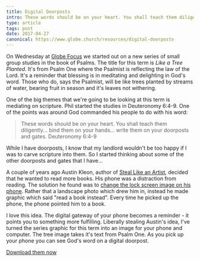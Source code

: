 ```yaml
---
title: Digital Doorposts
intro: These words should be on your heart. You shall teach them diligently... bind them on your hands... write them on your doorposts and gates.
type: article
tags: post
date: 2017-04-27
canonical: https://www.globe.church/resources/digital-doorposts
---
```


On Wednesday at [Globe Focus](https://www.globe.church/focus) we started out on a new series of small group studies in the book of Psalms. The title for this term is _Like a Tree Planted_. It's from Psalm One where the Psalmist is reflecting the law of the Lord. It's a reminder that blessing is in meditating and delighting in God's word. Those who do, says the Psalmist, will be like trees planted by streams of water, bearing fruit in season and it's leaves not withering.

One of the big themes that we're going to be looking at this term is mediating on scripture. Phil started the studies in Deuteronomy 6:4-9. One of the points was around God commanded his people to do with his word:

> These words should be on your heart. You shall teach them diligently... bind them on your hands... write them on your doorposts and gates.
> Deuteronomy 6:4-9

While I have doorposts, I know that my landlord wouldn't be too happy if I was to carve scripture into them. So I started thinking about some of the other doorposts and gates that I have...

A couple of years ago Austin Kleon, author of [Steal Like an Artist](http://austinkleon.com/steal/), decided that he wanted to read more books. His phone was a distraction from reading. The solution he found was to [change the lock screen image on his phone](http://austinkleon.com/2014/07/22/read-a-book-instead/). Rather that a landscape photo which drew him in, instead he made graphic which said "read a book instead". Every time he picked up the phone, the phone pointed him to a book.

I love this idea. The digital gateway of your phone becomes a reminder - it points you to something more fulfilling. Liberally stealing Austin's idea, I've turned the series graphic for this term into an image for your phone and computer. The tree image takes it's text from Psalm One. As you pick up your phone you can see God's word on a digital doorpost.

[Download them now](https://www.dropbox.com/sh/dh9shkmw95luveq/AABTeUeFVGGDs22nei5LpU0ta?dl=0)
